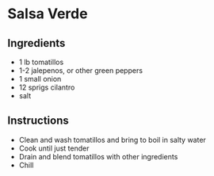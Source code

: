 # Salsa Verde

## Ingredients

* 1 lb tomatillos
* 1-2 jalepenos, or other green peppers
* 1 small onion
* 12 sprigs cilantro
* salt

## Instructions

* Clean and wash tomatillos and bring to boil in salty water
* Cook until just tender
* Drain and blend tomatillos with other ingredients
* Chill
